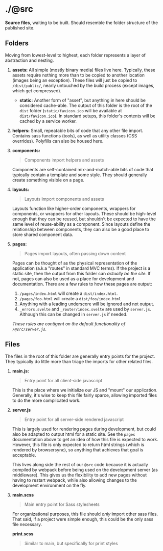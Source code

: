 # ./@src

**Source files**, waiting to be built. Should resemble the folder structure of the published site.

## Folders

Moving from lowest-level to highest, each folder represents a layer of abstraction and nesting.

1.  **assets:**
    All simple (mostly binary media) files live here. Typically, these assets require nothing more than to be copied to another location (images being an exception). These files will just be copied to `/dist/public/`, nearly untouched by the build process (except images, which get compressed).

    * **static:**
        Another form of "asset", but anything in here should be considered cache-able. The output of this folder is the root of the `dist` folder (`static/favicon.ico` will be available at `dist/favicon.ico`). In standard setups, this folder's contents will be cached by a service worker.

1.  **helpers:**
    Small, repeatable bits of code that any other file import. Contains sass functions (tools), as well as utility classes (CSS overrides). Polyfills can also be housed here.

2.  **components:**
    > Components import helpers and assets

    Components are self-contained mix-and-match-able bits of code that typically contain a template and some style. They should generally create something visible on a page.

3.  **layouts:**
    > Layouts import components and assets

    Layouts function like higher-order components, wrappers for components, or wrappers for other layouts. These should be high-level enough that they can be reused, but shouldn't be expected to have the same level of reuse-ability as a component. Since layouts define the relationship between components, they can also be a good place to store shared component data.

4.  **pages:**
    > Pages import layouts, often passing down content

    Pages can be thought of as the physical representation of the application (a.k.a "routes" in standard MVC terms). If the project is a static site, then the output from this folder can _actually be the site_. If not, pages can also be used as a place for development and documentation. There are a few rules to how these pages are output:
    1. `/pages/index.html` will create a `dist/index.html`.
    2. `/pages/foo.html` will create a `dist/foo/index.html`
    3. Anything with a leading underscore will be ignored and not output.
    4. `_errors.svelte` and `_router/index.svelte` are used by `server.js`. Although this can be changed in `server.js` if needed.

    _These rules are contigent on the default functionality of `/@src/server.js`._


## Files

The files in the root of this folder are generally entry points for the project. They typically do little more than triage the imports for other related files.

1.  **main.js:**
    > Entry point for all client-side javascript

    This is the place where we initialize our JS and "mount" our application. Generally, it's wise to keep this file fairly sparce, allowing imported files to do the more complicated work.

2.  **server.js**
    > Entry point for all server-side rendered javascript

    This is largely used for rendering pages during development, but could also be adapted to output html for a static site. See the `pages` documentation above to get an idea of how this file is expected to work. However, this file is only expected to return html strings (which is rendered by browsersync), so anything that achieves that goal is acceptable.

    This lives along side the rest of our `@src` code because it is actually compiled by webpack before being used on the development server (as middleware). This gives us the flexibility to add new pages without having to restart webpack, while also allowing changes to the development environment on the fly.

3.  **main.scss**
    > Main entry point for Sass stylesheets

    For organizational purposes, this file should _only_ import other sass files. That said, if a project were simple enough, this could be the only sass file necessary.

    **print.scss**
    > Similar to main, but specifically for print styles

